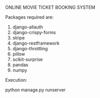ONLINE MOVIE TICKET BOOKING SYSTEM

Packages required are:

1. django-allauth
2. django-crispy-forms
3. stripe
4. django-restframework
5. django-throttling
6. pillow
7. scikit-surprise
8. pandas
9. numpy


Execution:

python manage.py runserver
